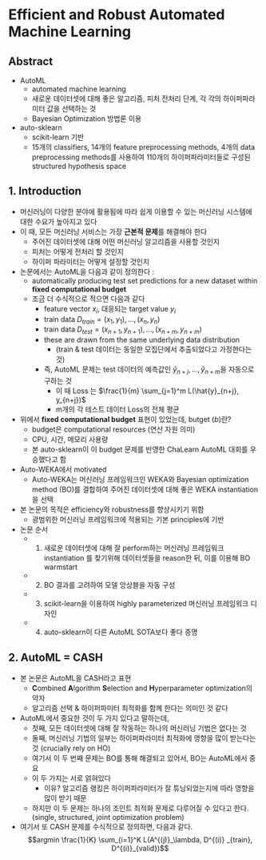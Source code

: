 # Efficient and Robust Automated Machine Learning

## Abstract

- AutoML
	- automated machine learning
	- 새로운 데이터셋에 대해 좋은 알고리즘, 피처 전처리 단계, 각 각의 하이퍼파라미터 값을 선택하는 것
	- Bayesian Optimization 방법론 이용
- auto-sklearn
	- scikit-learn 기반
	- 15개의 classifiers, 14개의 feature preprocessing methods, 4개의 data preprocessing methods를 사용하여 110개의 하이퍼파라미터들로 구성된 structured hypothesis space

## 1. Introduction

- 머신러닝이 다양한 분야에 활용됨에 따라 쉽게 이용할 수 있는 머신러닝 시스템에 대한 수요가 높아지고 있다
- 이 때, 모든 머신러닝 서비스는 가장 **근본적 문제**를 해결해야 한다
	- 주어진 데이터셋에 대해 어떤 머신러닝 알고리즘을 사용할 것인지
	- 피처는 어떻게 전처리 할 것인지
	- 하이퍼 파라미터는 어떻게 설정할 것인지
- 논문에서는 AutoML을 다음과 같이 정의한다 :
	- automatically producing test set predictions for a new dataset within **fixed computational budget**
	- 조금 더 수식적으로 적으면 다음과 같다
		- feature vector $x_i$, 대응되는 target value $y_i$
		- train data $D_{train} = {(x_1, y_1), ... , (x_n, y_n)}$
		- train data $D_{test} = {(x_{n+1}, y_{n+1}), ... , (x_{n+m}, y_{n+m})}$
		- these are drawn from the same underlying data distribution
			- (train & test 데이터는 동일한 모집단에서 추출되었다고 가정한다는 것)
		- 즉, AutoML 문제는 test 데이터의 예측값인 $\hat{y}_{n+j}, ..., \hat{y}_{n+m}$을 자동으로 구하는 것
			- 이 때 Loss 는 $\frac{1}{m} \sum_{j=1}^m L(\hat{y}_{n+j}, y_{n+j})$
			- m개의 각 테스트 데이터 Loss의 전체 평균
- 위에서 **fixed computational budget** 표현이 있었는데, butget ($b$)란?
	- budget은 computational resources (연산 자원 의미)
	- CPU, 시간, 메모리 사용량
	- 본 auto-sklearn이 이 budget 문제를 반영한 ChaLearn AutoML 대회를 우승했다고 함
- Auto-WEKA에서 motivated
	- Auto-WEKA는 머신러닝 프레임워크인 WEKA와 Bayesian optimization method (BO)를 결합하여 주어진 데이터셋에 대해 좋은 WEKA instantiation을 선택
- 본 논문의 목적은 efficiency와 robustness를 향상시키기 위함
	- 광범위한 머신러닝 프레임워크에 적용되는 기본 principles에 기반
- 논문 순서
	- 1. 새로운 데이터셋에 대해 잘 perform하는 머신러닝 프레임워크 instantiation 를 찾기위해 데이터셋들을 reason한 뒤, 이를 이용해 BO warmstart
	- 2. BO 결과를 고려하여 모델 앙상블을 자동 구성
	- 3. scikit-learn을 이용하여 highly parameterized 머신러닝 프레임워크 디자인
	- 4. auto-sklearn이 다른 AutoML SOTA보다 좋다 증명
	
## 2. AutoML = CASH

- 본 논문은 AutoML을 CASH라고 표현
	- **C**ombined **A**lgorithm **S**election and **H**yperparameter optimization의 약자
	- 알고리즘 선택 & 하이퍼파미터 최적화를 함께 한다는 의미인 것 같다
- AutoML에서 중요한 것이 두 가지 있다고 말하는데,
	- 첫째, 모든 데이터셋에 대해 잘 작동하는 하나의 머신러닝 기법은 없다는 것
	- 둘째, 머신러닝 기법의 일부는 하이퍼파라미터 최적화에 영향을 많이 받는다는 것 (crucially rely on HO)
	- 여기서 이 두 번째 문제는 BO를 통해 해결되고 있어서, BO는 AutoML에서 중요
	- 이 두 가지는 서로 얽혀있다
		- 이유? 알고리즘 랭킹은 하이퍼파라미터가 잘 튜닝되었는지에 따라 영향을 많이 받기 때문
	- 하지만 이 두 문제는 하나의 조인트 최적화 문제로 다루어질 수 있다고 한다.
		(single, structured, joint optimization problem)
- 여기서 또 CASH 문제를 수식적으로 정의하면, 다음과 같다.
$$argmin \frac{1}{K} \sum_{i=1}^K L(A^{(j)}_\lambda,  D^{(i)} _{train}, D^{(i)}_{valid})$$
